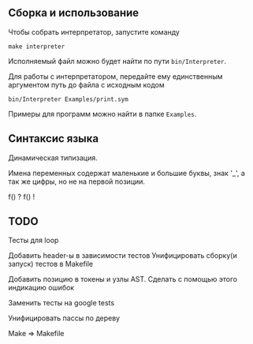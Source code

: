 ## Сборка и использование

Чтобы собрать интерпретатор, запустите команду
```
make interpreter
```

Исполняемый файл можно будет найти по пути `bin/Interpreter`.

Для работы с интерпретатором, передайте ему единственным аргументом путь до файла с исходным кодом
```
bin/Interpreter Examples/print.sym
```

Примеры для программ можно найти в папке `Examples`.

## Синтаксис языка

Динамическая типизация.

Имена переменных содержат маленькие и большие буквы, знак '_', а так же цифры, но не на первой позиции.

f() ?
f() !

## TODO

Тесты для loop

Добавить header-ы в зависимости тестов
Унифицировать сборку(и запуск) тестов в Makefile

Добавить позицию в токены и узлы AST. Сделать с помощью этого индикацию ошибок

Заменить тесты на google tests

Унифицировать пассы по дереву

Make => Makefile
